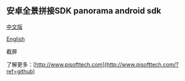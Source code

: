 ## 安卓全景拼接SDK panorama android sdk

[中文版](./documents/zh/)


[English](./documents/en/)


截屏

了解更多：[http://www.pisofttech.com](http://www.pisofttech.com/?ref=github)
